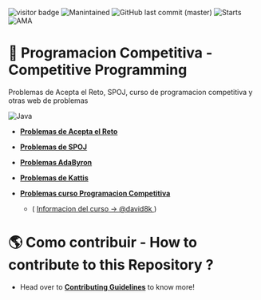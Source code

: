 
<!-- ![visitor badge](https://visitor-badge.glitch.me/badge?page_id=IvanPerez9.ProgramacionCompetitiva) -->

![visitor badge](https://visitor-badge-reloaded.herokuapp.com/badge?page_id=IvanPerez9.ProgramacionCompetitiva&color=be54c6&style=flat&logo=Github)
![Manintained](https://img.shields.io/badge/Maintained%3F-yes-green.svg)
![GitHub last commit (master)](https://img.shields.io/github/last-commit/IvanPerez9/ProgramacionCompetitiva)
![Starts](https://img.shields.io/github/stars/IvanPerez9/ProgramacionCompetitiva.svg)
![AMA](https://img.shields.io/badge/Ask%20me-anything-1abc9c.svg)



# 📝 Programacion Competitiva - Competitive Programming
Problemas de Acepta el Reto, SPOJ, curso de programacion competitiva y otras web de problemas

![Java](https://img.shields.io/badge/Java-ED8B00?style=for-the-badge&logo=java&logoColor=white)

* __[Problemas de Acepta el Reto](https://github.com/IvanPerez9/ProgramacionCompetitiva/tree/master/aceptaElReto)__

* __[Problemas de SPOJ](https://github.com/IvanPerez9/ProgramacionCompetitiva/tree/master/SPOJ)__

* __[Problemas AdaByron](https://github.com/IvanPerez9/ProgramacionCompetitiva/tree/master/adaByron)__

* __[Problemas de Kattis](https://github.com/IvanPerez9/ProgramacionCompetitiva/tree/master/Kattis)__

* __[Problemas curso Programacion Competitiva](https://github.com/IvanPerez9/ProgramacionCompetitiva/tree/master/programacionCompetitiva)__
  * ( [Informacion del curso -> @david8k ](https://david8k.github.io/) )


# 🌎 Como contribuir - How to contribute to this Repository ?

* Head over to __[Contributing Guidelines](https://github.com/IvanPerez9/ProgramacionCompetitiva/tree/master/CONTRIBUTING.md)__ to know more!


